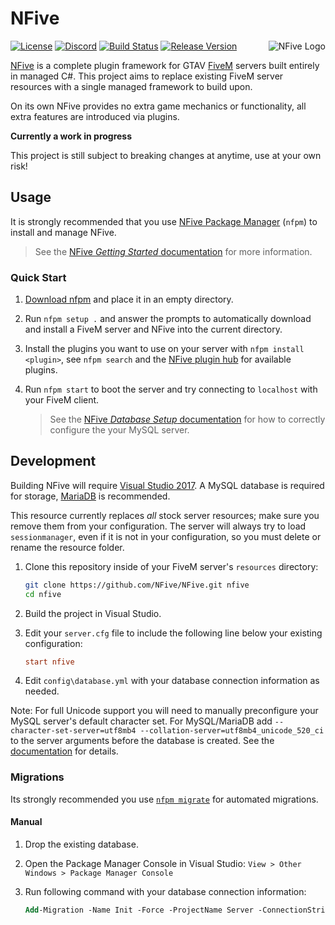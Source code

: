 # NFive

<img align="right" alt="NFive Logo" src="https://user-images.githubusercontent.com/43646/51492915-5558b200-1dab-11e9-9032-c79621407df7.png">

[![License](https://img.shields.io/github/license/NFive/NFive.svg)](LICENSE)
[![Discord](https://img.shields.io/discord/525451790876016651.svg)](https://discord.nfive.io/)
[![Build Status](https://img.shields.io/appveyor/ci/NFive/nfive.svg)](https://ci.appveyor.com/project/NFive/nfive)
[![Release Version](https://img.shields.io/github/release/NFive/NFive/all.svg)](https://github.com/NFive/NFive/releases)

[NFive](https://nfive.io/) is a complete plugin framework for GTAV [FiveM](https://fivem.net/) servers built entirely in managed C#.
This project aims to replace existing FiveM server resources with a single managed framework to build upon.

On its own NFive provides no extra game mechanics or functionality, all extra features are introduced via plugins.

**Currently a work in progress**

This project is still subject to breaking changes at anytime, use at your own risk!

## Usage
It is strongly recommended that you use [NFive Package Manager](https://github.com/NFive/nfpm) (`nfpm`) to install and manage NFive.

> See the [NFive *Getting Started* documentation](https://nfive.io/docs/overview) for more information.

### Quick Start
1. [Download nfpm](https://dl.nfive.io/nfpm.exe) and place it in an empty directory.

2. Run `nfpm setup .` and answer the prompts to automatically download and install a FiveM server and NFive into the current directory.

3. Install the plugins you want to use on your server with `nfpm install <plugin>`, see `nfpm search` and the [NFive plugin hub](https://hub.nfive.io/) for available plugins.

4. Run `nfpm start` to boot the server and try connecting to `localhost` with your FiveM client.

   > See the [NFive *Database Setup* documentation](https://nfive.io/docs/database) for how to correctly configure the your MySQL server.

## Development
Building NFive will require [Visual Studio 2017](https://visualstudio.microsoft.com/). A MySQL database is required for storage, [MariaDB](https://mariadb.org/) is recommended.

This resource currently replaces *all* stock server resources; make sure you remove them from your configuration. The server will always try to load `sessionmanager`, even if it is not in your configuration, so you must delete or rename the resource folder.

1. Clone this repository inside of your FiveM server's `resources` directory:
    ```sh
    git clone https://github.com/NFive/NFive.git nfive
    cd nfive
    ```

2. Build the project in Visual Studio.

3. Edit your `server.cfg` file to include the following line below your existing configuration:
    ```cfg
    start nfive
    ```

4. Edit `config\database.yml` with your database connection information as needed.

Note: For full Unicode support you will need to manually preconfigure your MySQL server's default character set. For MySQL/MariaDB add `--character-set-server=utf8mb4 --collation-server=utf8mb4_unicode_520_ci` to the server arguments before the database is created. See the [documentation](https://nfive.io/docs/database) for details.

### Migrations
Its strongly recommended you use [`nfpm migrate`](https://nfive.io/docs/nfpm/command-reference) for automated migrations.

#### Manual
1. Drop the existing database.

2. Open the Package Manager Console in Visual Studio: `View > Other Windows > Package Manager Console`

3. Run following command with your database connection information:
    ```ps
    Add-Migration -Name Init -Force -ProjectName Server -ConnectionString "Host=db;Port=3306;Database=fivem;User Id=root;Password=password;CharSet=utf8mb4;SSL Mode=None" -ConnectionProviderName MySql.Data.MySqlClient
    ```
